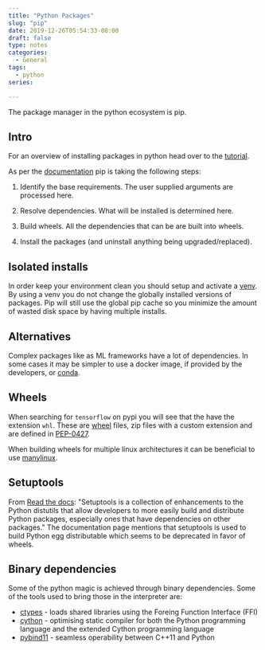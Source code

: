 ```yaml
---
title: "Python Packages"
slug: "pip"
date: 2019-12-26T05:54:33-08:00
draft: false
type: notes
categories:
  - General
tags:
  - python
series:

---
```


The package manager in the python ecosystem is pip.

<!--more-->


## Intro

For an overview of installing packages in python head over to the [tutorial](https://packaging.python.org/tutorials/installing-packages).

As per the [documentation](https://pip.pypa.io/en/stable/) pip is taking the following steps:

1. Identify the base requirements. The user supplied arguments are processed here.

2. Resolve dependencies. What will be installed is determined here.

3. Build wheels. All the dependencies that can be are built into wheels.

4. Install the packages (and uninstall anything being upgraded/replaced).

## Isolated installs

In order keep your environment clean you should setup and activate a [venv](https://docs.python.org/3/library/venv.html). By using a venv you do not change the globally installed versions of packages. Pip will still use the global pip cache so you minimize the amount of wasted disk space by having multiple installs.

## Alternatives

Complex packages like as ML frameworks have a lot of dependencies. In some cases it may be simpler to use a docker image, if provided by the developers, or [conda](https://docs.conda.io/en/latest/).


## Wheels

When searching for `tensorflow` on pypi you will see that the  have the extension `whl`. 
These are [wheel](https://wheel.readthedocs.io/en/stable/) files, zip files with a custom extension and are defined in [PEP-0427](https://www.python.org/dev/peps/pep-0427/).

When building wheels for multiple linux architectures it can be beneficial to use [manylinux](https://github.com/pypa/manylinux).

## Setuptools

From [Read the docs](https://setuptools.readthedocs.io/en/latest/setuptools.html): "Setuptools is a collection of enhancements to the Python distutils that allow developers to more easily build and distribute Python packages, especially ones that have dependencies on other packages." The documentation page mentions that setuptools is used to build Python egg distributable which seems to be deprecated in favor of wheels.


## Binary dependencies

Some of the python magic is achieved through binary dependencies. Some of the tools used to bring those in the interpreter are:

* [ctypes](https://docs.python.org/3/library/ctypes.html) - loads shared libraries using the Foreing Function Interface (FFI)
* [cython](https://cython.org/) -  optimising static compiler for both the Python programming language and the extended Cython programming language
* [pybind11](https://github.com/pybind/pybind11) - seamless operability between C++11 and Python
